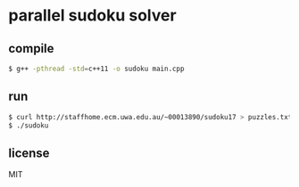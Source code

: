 # parallel sudoku solver

## compile

```sh
$ g++ -pthread -std=c++11 -o sudoku main.cpp
```

## run

```sh
$ curl http://staffhome.ecm.uwa.edu.au/~00013890/sudoku17 > puzzles.txt
$ ./sudoku
```

## license

MIT
